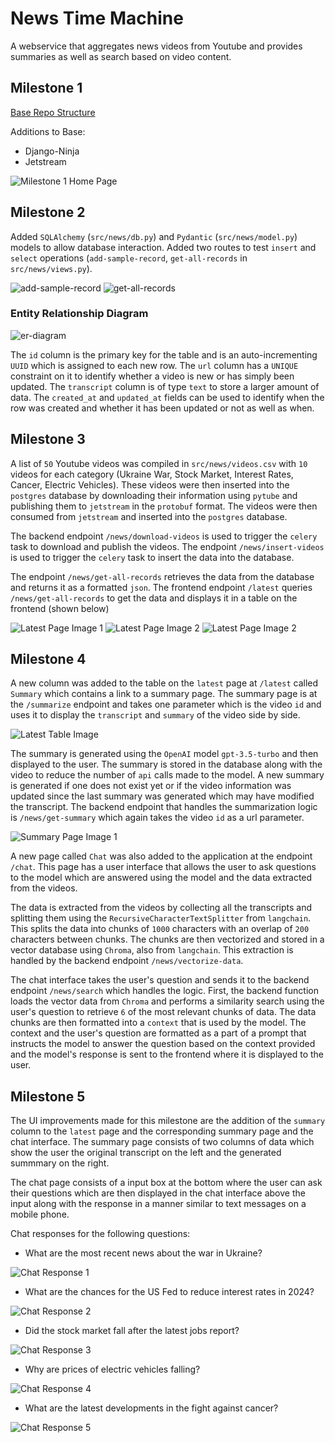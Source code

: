 # News Time Machine

A webservice that aggregates news videos from Youtube and provides summaries as well as search based on video content.

## Milestone 1

[Base Repo Structure](https://github.com/nickjj/docker-django-example) 

Additions to Base: 

- Django-Ninja
- Jetstream

![Milestone 1 Home Page](./evidence/ninja_news_home_page.png)

## Milestone 2

Added `SQLAlchemy` (`src/news/db.py`) and `Pydantic` (`src/news/model.py`) models to allow database interaction. Added two routes to test `insert` and `select` operations (`add-sample-record`, `get-all-records` in `src/news/views.py`).

![add-sample-record](./evidence/add-sample-record.png)
![get-all-records](./evidence/get-all-records.png)

### Entity Relationship Diagram

![er-diagram](./evidence/er-diagram.png)

The `id` column is the primary key for the table and is an auto-incrementing `UUID` which is assigned to each new row. The `url` column has a `UNIQUE` constraint on it to identify whether a video is new or has simply been updated. The `transcript` column is of type `text` to store a larger amount of data. The `created_at` and `updated_at` fields can be used to identify when the row was created and whether it has been updated or not as well as when.

## Milestone 3

A list of `50` Youtube videos was compiled in `src/news/videos.csv` with `10` videos for each category (Ukraine War, Stock Market, Interest Rates, Cancer, Electric Vehicles). These videos were then inserted into the `postgres` database by downloading their information using `pytube` and publishing them to `jetstream` in the `protobuf` format. The videos were then consumed from `jetstream` and inserted into the `postgres` database. 

The backend endpoint `/news/download-videos` is used to trigger the `celery` task to download and publish the videos. The endpoint `/news/insert-videos` is used to trigger the `celery` task to insert the data into the database.

The endpoint `/news/get-all-records` retrieves the data from the database and returns it as a formatted `json`. The frontend endpoint `/latest` queries `/news/get-all-records` to get the data and displays it in a table on the frontend (shown below)

![Latest Page Image 1](./evidence/latest-p1.png)
![Latest Page Image 2](./evidence/latest-p2.png)
![Latest Page Image 2](./evidence/latest-p3.png)

## Milestone 4
A new column was added to the table on the `latest` page at `/latest` called `Summary` which contains a link to a summary page. The summary page is at the `/summarize` endpoint and takes one parameter which is the video `id` and uses it to display the `transcript` and `summary` of the video side by side.

![Latest Table Image](./evidence/latest-table.png)

The summary is generated using the `OpenAI` model `gpt-3.5-turbo` and then displayed to the user. The summary is stored in the database along with the video to reduce the number of `api` calls made to the model. A new summary is generated if one does not exist yet or if the video information was updated since the last summary was generated which may have modified the transcript. The backend endpoint that handles the summarization logic is `/news/get-summary` which again takes the video `id` as a url parameter.

![Summary Page Image 1](./evidence/summary-page.png)

A new page called `Chat` was also added to the application at the endpoint `/chat`. This page has a user interface that allows the user to ask questions to the model which are answered using the model and the data extracted from the videos.

The data is extracted from the videos by collecting all the transcripts and splitting them using the `RecursiveCharacterTextSplitter` from `langchain`. This splits the data into chunks of `1000` characters with an overlap of `200` characters between chunks. The chunks are then vectorized and stored in a vector database using `Chroma`, also from `langchain`. This extraction is handled by the backend endpoint `/news/vectorize-data`.

The chat interface takes the user's question and sends it to the backend endpoint `/news/search` which handles the logic. First, the backend function loads the vector data from `Chroma` and performs a similarity search using the user's question to retrieve `6` of the most relevant chunks of data. The data chunks are then formatted into a `context` that is used by the model. The context and the user's question are formatted as a part of a prompt that instructs the model to answer the question based on the context provided and the model's response is sent to the frontend where it is displayed to the user.

## Milestone 5
The UI improvements made for this milestone are the addition of the `summary` column to the `latest` page and the corresponding summary page and the chat interface. The summary page consists of two columns of data which show the user the original transcript on the left and the generated summmary on the right.

The chat page consists of a input box at the bottom where the user can ask their questions which are then displayed in the chat interface above the input along with the response in a manner similar to text messages on a mobile phone.

Chat responses for the following questions: 
- What are the most recent news about the war in Ukraine?

![Chat Response 1](./evidence/chat-q1.png)

- What are the chances for the US Fed to reduce interest rates in 2024?

![Chat Response 2](./evidence/chat-q2.png)


- Did the stock market fall after the latest jobs report?

![Chat Response 3](./evidence/chat-q3.png)

- Why are prices of electric vehicles falling?

![Chat Response 4](./evidence/chat-q4.png)

- What are the latest developments in the fight against cancer?

![Chat Response 5](./evidence/chat-q5.png)